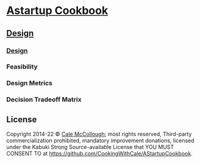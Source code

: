 # [Astartup Cookbook](../)

## [Design](./)

### [Design](./)

### Feasibility

### Design Metrics

### Decision Tradeoff Matrix


## License

Copyright 2014-22 © [Cale McCollough](https://cookingwithcale.org); most rights reserved, Third-party commercialization prohibited, mandatory improvement donations, licensed under the Kabuki Strong Source-available License that YOU MUST CONSENT TO at <https://github.com/CookingWithCale/AStartupCookbook>.
